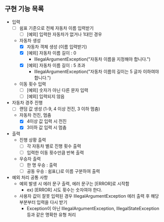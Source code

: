 
## 구현 기능 목록
- 입력
  - [ ] 쉼표 기준으로 전체 자동차 이름 입력받기
    - [ ] [예외] 입력한 자동차가 없거나 1대인 경우
  - 자동차 생성
    - [x] 자동차 객체 생성 (이름 입력받기)
    - [x] [예외] 자동차 이름 길이 : 0
      - IllegalArgumentException("자동차 이름을 지정해야 합니다.")
    - [x] [예외] 자동차 이름 길이 : 5 초과
      - IllegalArgumentException("자동차 이름의 길이는 5 글자 이하여야 합니다.") 
  - 이동 횟수 입력
    - [ ] [예외] 숫자가 아닌 다른 문자 입력
    - [ ] [예외] 입력되지 않음

- 자동차 경주 진행
  - [ ] 랜덤 값 생성 (1-9, 4 이상 전진, 3 이하 멈춤)
  - 자동차 전진, 멈춤
    - [x] 4이상 값 입력 시 전진
    - [x] 3이하 값 입력 시 멈춤

- 출력
  - 진행 상황 출력
    - [ ] 각 자동차 별로 진행 횟수 출력
    - [ ] 입력한 이동 횟수만큼 반복 출력
  - 우승자 출력
    - [ ] 한 명 우승 : 출력
    - [ ] 공동 우승 : 쉼표(,)로 이름 구분하여 출력

- 예외 처리 공통 사항
  - 예외 발생 시 에러 문구 출력, 에러 문구는 [ERROR]로 시작함
    - ex) [ERROR] 시도 횟수는 숫자여야 한다.
  - 사용자 값이 잘못 입력된 경우 IllegalArgumentException 에러 출력 후 해당 부분부터 입력을 다시 받기
    - Exception이 아닌 IllegalArgumentException, IllegalStateException 등과 같은 명확한 유형 처리